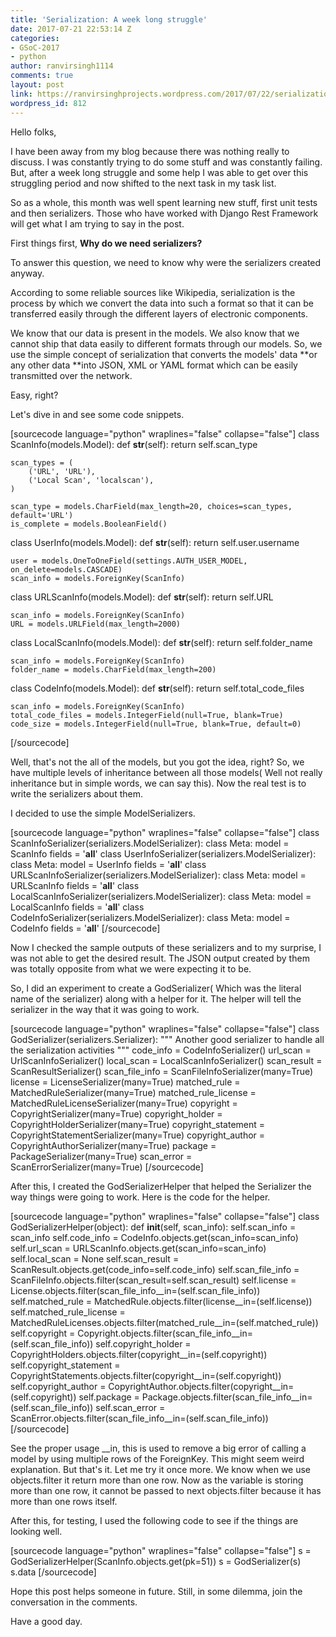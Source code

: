 ```yaml
---
title: 'Serialization: A week long struggle'
date: 2017-07-21 22:53:14 Z
categories:
- GSoC-2017
- python
author: ranvirsingh1114
comments: true
layout: post
link: https://ranvirsinghprojects.wordpress.com/2017/07/22/serialization-a-week-long-struggle/
wordpress_id: 812
---
```


Hello folks,

I have been away from my blog because there was nothing really to discuss. I was constantly trying to do some stuff and was constantly failing. But, after a week long struggle and some help I was able to get over this struggling period and now shifted to the next task in my task list.

So as a whole, this month was well spent learning new stuff, first unit tests and then serializers. Those who have worked with Django Rest Framework will get what I am trying to say in the post.

First things first, **Why do we need serializers?**

To answer this question, we need to know why were the serializers created anyway.

According to some reliable sources like Wikipedia, serialization is the process by which we convert the data into such a format so that it can be transferred easily through the different layers of electronic components.

We know that our data is present in the models. We also know that we cannot ship that data easily to different formats through our models. So, we use the simple concept of serialization that converts the models' data **or any other data **into JSON, XML or YAML format which can be easily transmitted over the network.

Easy, right?

Let's dive in and see some code snippets.

[sourcecode language="python" wraplines="false" collapse="false"]
class ScanInfo(models.Model):
    def __str__(self):
        return self.scan_type

    scan_types = (
        ('URL', 'URL'),
        ('Local Scan', 'localscan'),
    )

    scan_type = models.CharField(max_length=20, choices=scan_types, default='URL')
    is_complete = models.BooleanField()

class UserInfo(models.Model):
    def __str__(self):
        return self.user.username

    user = models.OneToOneField(settings.AUTH_USER_MODEL, on_delete=models.CASCADE)
    scan_info = models.ForeignKey(ScanInfo)

class URLScanInfo(models.Model):
    def __str__(self):
        return self.URL

    scan_info = models.ForeignKey(ScanInfo)
    URL = models.URLField(max_length=2000)

class LocalScanInfo(models.Model):
    def __str__(self):
        return self.folder_name

    scan_info = models.ForeignKey(ScanInfo)
    folder_name = models.CharField(max_length=200)

class CodeInfo(models.Model):
    def __str__(self):
        return self.total_code_files

    scan_info = models.ForeignKey(ScanInfo)
    total_code_files = models.IntegerField(null=True, blank=True)
    code_size = models.IntegerField(null=True, blank=True, default=0)

[/sourcecode]

Well, that's not the all of the models, but you got the idea, right? So, we have multiple levels of inheritance between all those models( Well not really inheritance but in simple words, we can say this). Now the real test is to write the serializers about them.

I decided to use the simple ModelSerializers.

[sourcecode language="python" wraplines="false" collapse="false"]
class ScanInfoSerializer(serializers.ModelSerializer):
    class Meta:
        model = ScanInfo
        fields = '__all__'
class UserInfoSerializer(serializers.ModelSerializer):
    class Meta:
        model = UserInfo
        fields = '__all__'
class URLScanInfoSerializer(serializers.ModelSerializer):
    class Meta:
        model = URLScanInfo
        fields = '__all__'
class LocalScanInfoSerializer(serializers.ModelSerializer):
    class Meta:
        model = LocalScanInfo
        fields = '__all__'
class CodeInfoSerializer(serializers.ModelSerializer):
    class Meta:
        model = CodeInfo
        fields = '__all__'
[/sourcecode]

Now I checked the sample outputs of these serializers and to my surprise, I was not able to get the desired result. The JSON output created by them was totally opposite from what we were expecting it to be.

So, I did an experiment to create a GodSerializer( Which was the literal name of the serializer) along with a helper for it. The helper will tell the serializer in the way that it was going to work.

[sourcecode language="python" wraplines="false" collapse="false"]
class GodSerializer(serializers.Serializer):
    """
    Another good serializer to handle all the serialization activities
    """
    code_info = CodeInfoSerializer()
    url_scan = UrlScanInfoSerializer()
    local_scan = LocalScanInfoSerializer()
    scan_result = ScanResultSerializer()
    scan_file_info = ScanFileInfoSerializer(many=True)
    license = LicenseSerializer(many=True)
    matched_rule = MatchedRuleSerializer(many=True)
    matched_rule_license = MatchedRuleLicenseSerializer(many=True)
    copyright = CopyrightSerializer(many=True)
    copyright_holder = CopyrightHolderSerializer(many=True)
    copyright_statement = CopyrightStatementSerializer(many=True)
    copyright_author = CopyrightAuthorSerializer(many=True)
    package = PackageSerializer(many=True)
    scan_error = ScanErrorSerializer(many=True)
[/sourcecode]

After this, I created the GodSerializerHelper that helped the Serializer the way things were going to work. Here is the code for the helper.

[sourcecode language="python" wraplines="false" collapse="false"]
class GodSerializerHelper(object):
    def __init__(self, scan_info):
        self.scan_info = scan_info
        self.code_info = CodeInfo.objects.get(scan_info=scan_info)
        self.url_scan = URLScanInfo.objects.get(scan_info=scan_info)
        self.local_scan = None
        self.scan_result = ScanResult.objects.get(code_info=self.code_info)
        self.scan_file_info = ScanFileInfo.objects.filter(scan_result=self.scan_result)
        self.license = License.objects.filter(scan_file_info__in=(self.scan_file_info))
        self.matched_rule = MatchedRule.objects.filter(license__in=(self.license))
        self.matched_rule_license = MatchedRuleLicenses.objects.filter(matched_rule__in=(self.matched_rule))
        self.copyright = Copyright.objects.filter(scan_file_info__in=(self.scan_file_info))
        self.copyright_holder = CopyrightHolders.objects.filter(copyright__in=(self.copyright))
        self.copyright_statement = CopyrightStatements.objects.filter(copyright__in=(self.copyright))
        self.copyright_author = CopyrightAuthor.objects.filter(copyright__in=(self.copyright))
        self.package = Package.objects.filter(scan_file_info__in=(self.scan_file_info))
        self.scan_error = ScanError.objects.filter(scan_file_info__in=(self.scan_file_info))
[/sourcecode]

See the proper usage __in, this is used to remove a big error of calling a model by using multiple rows of the ForeignKey. This might seem weird explanation. But that's it. Let me try it once more. We know when we use objects.filter it return more than one row. Now as the variable is storing more than one row, it cannot be passed to next objects.filter because it has more than one rows itself.

After this, for testing, I used the following code to see if the things are looking well.

[sourcecode language="python" wraplines="false" collapse="false"]
s = GodSerializerHelper(ScanInfo.objects.get(pk=51))
s = GodSerializer(s)
s.data
[/sourcecode]

Hope this post helps someone in future. Still, in some dilemma, join the conversation in the comments.

Have a good day.
